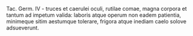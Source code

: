Tac. Germ. IV - truces et caerulei oculi, rutilae comae, magna corpora et tantum ad impetum valida: laboris atque operum non eadem patientia, minimeque sitim aestumque tolerare, frigora atque inediam caelo solove adsueverunt.